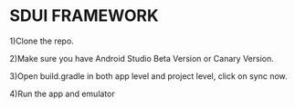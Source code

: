 # **SDUI FRAMEWORK**

1)Clone the repo.

2)Make sure you have Android Studio Beta Version or Canary Version.

3)Open build.gradle in both app level and project level, click on sync now.

4)Run the app and emulator
